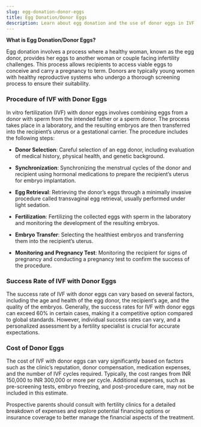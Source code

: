 ```yaml
---
slug: egg-donation-donor-eggs
title: Egg Donation/Donor Eggs
description: Learn about egg donation and the use of donor eggs in IVF, including the procedure, success rates, and associated costs.
---
```


**What is Egg Donation/Donor Eggs?**

Egg donation involves a process where a healthy woman, known as the egg donor, provides her eggs to another woman or couple facing infertility challenges. This process allows recipients to access viable eggs to conceive and carry a pregnancy to term. Donors are typically young women with healthy reproductive systems who undergo a thorough screening process to ensure their suitability.

### **Procedure of IVF with Donor Eggs**

In vitro fertilization (IVF) with donor eggs involves combining eggs from a donor with sperm from the intended father or a sperm donor. The process takes place in a laboratory, and the resulting embryos are then transferred into the recipient’s uterus or a gestational carrier. The procedure includes the following steps:

- **Donor Selection**: Careful selection of an egg donor, including evaluation of medical history, physical health, and genetic background.

- **Synchronization**: Synchronizing the menstrual cycles of the donor and recipient using hormonal medications to prepare the recipient’s uterus for embryo implantation.
- **Egg Retrieval**: Retrieving the donor’s eggs through a minimally invasive procedure called transvaginal egg retrieval, usually performed under light sedation.
- **Fertilization**: Fertilizing the collected eggs with sperm in the laboratory and monitoring the development of the resulting embryos.
- **Embryo Transfer**: Selecting the healthiest embryos and transferring them into the recipient’s uterus.
- **Monitoring and Pregnancy Test**: Monitoring the recipient for signs of pregnancy and conducting a pregnancy test to confirm the success of the procedure.

### Success Rate of IVF with Donor Eggs

The success rate of IVF with donor eggs can vary based on several factors, including the age and health of the egg donor, the recipient’s age, and the quality of the embryos. Generally, the success rates for IVF with donor eggs can exceed 60% in certain cases, making it a competitive option compared to global standards. However, individual success rates can vary, and a personalized assessment by a fertility specialist is crucial for accurate expectations.

### Cost of Donor Eggs

The cost of IVF with donor eggs can vary significantly based on factors such as the clinic’s reputation, donor compensation, medication expenses, and the number of IVF cycles required. Typically, the cost ranges from INR 150,000 to INR 300,000 or more per cycle. Additional expenses, such as pre-screening tests, embryo freezing, and post-procedure care, may not be included in this estimate.

Prospective parents should consult with fertility clinics for a detailed breakdown of expenses and explore potential financing options or insurance coverage to better manage the financial aspects of the treatment.
